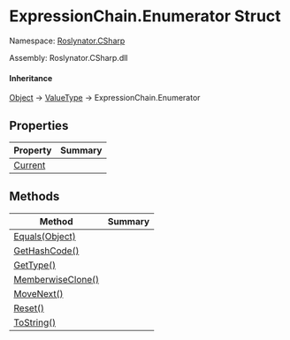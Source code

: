 # ExpressionChain\.Enumerator Struct

Namespace: [Roslynator.CSharp](../../README.md)

Assembly: Roslynator\.CSharp\.dll

#### Inheritance

[Object](https://docs.microsoft.com/en-us/dotnet/api/system.object) &#x2192; [ValueType](https://docs.microsoft.com/en-us/dotnet/api/system.valuetype) &#x2192; ExpressionChain\.Enumerator

## Properties

| Property | Summary |
| -------- | ------- |
| [Current](Current/README.md) | |

## Methods

| Method | Summary |
| ------ | ------- |
| [Equals(Object)](Equals/README.md) | |
| [GetHashCode()](GetHashCode/README.md) | |
| [GetType()](https://docs.microsoft.com/en-us/dotnet/api/system.object.gettype) | |
| [MemberwiseClone()](https://docs.microsoft.com/en-us/dotnet/api/system.object.memberwiseclone) | |
| [MoveNext()](MoveNext/README.md) | |
| [Reset()](Reset/README.md) | |
| [ToString()](https://docs.microsoft.com/en-us/dotnet/api/system.valuetype.tostring) | |

